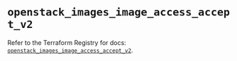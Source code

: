 # `openstack_images_image_access_accept_v2`

Refer to the Terraform Registry for docs: [`openstack_images_image_access_accept_v2`](https://registry.terraform.io/providers/terraform-provider-openstack/openstack/3.0.0/docs/resources/images_image_access_accept_v2).
